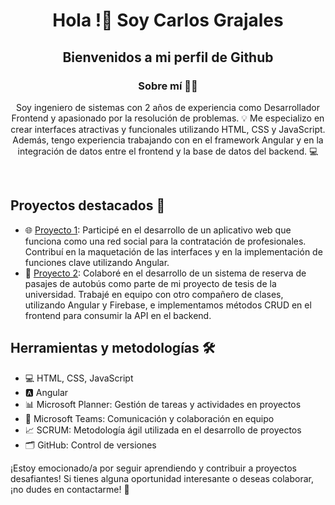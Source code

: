 <div id="header" align="center">
  <h1 align="center">Hola !👋 Soy Carlos Grajales</h1>
  <h2 align="center">Bienvenidos a mi perfil de Github</h2>
  <h3 align="center">Sobre mí 🙋‍♂️</h3>
  <p align="center">
    Soy ingeniero de sistemas con 2 años de experiencia como Desarrollador Frontend y apasionado por la resolución de problemas.
    💡 Me especializo en crear interfaces atractivas y funcionales utilizando HTML, CSS y JavaScript. Además, tengo experiencia   trabajando con en el framework Angular y en la integración de datos entre el frontend y la base de datos del backend. 💻
  </p>
</div>
<br>

## Proyectos destacados 🚀
- 🌐 [Proyecto 1](link_al_proyecto): Participé en el desarrollo de un aplicativo web que funciona como una red social para la contratación de profesionales. Contribuí en la maquetación de las interfaces y en la implementación de funciones clave utilizando Angular.
- 🚌 [Proyecto 2](link_al_proyecto): Colaboré en el desarrollo de un sistema de reserva de pasajes de autobús como parte de mi proyecto de tesis de la universidad. Trabajé en equipo con otro compañero de clases, utilizando Angular y Firebase, e implementamos métodos CRUD en el frontend para consumir la API en el backend.

## Herramientas y metodologías 🛠️
- 💻 HTML, CSS, JavaScript
- 🅰️ Angular
- 📊 Microsoft Planner: Gestión de tareas y actividades en proyectos
- 💬 Microsoft Teams: Comunicación y colaboración en equipo
- 📈 SCRUM: Metodología ágil utilizada en el desarrollo de proyectos
- 🗂️ GitHub: Control de versiones

¡Estoy emocionado/a por seguir aprendiendo y contribuir a proyectos desafiantes! Si tienes alguna oportunidad interesante o deseas colaborar, ¡no dudes en contactarme! 📩
